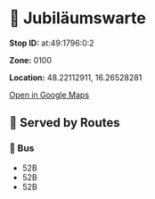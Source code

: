 # 🚉 Jubiläumswarte


**Stop ID:** at:49:1796:0:2

**Zone:** 0100

**Location:** 48.22112911, 16.26528281

[Open in Google Maps](https://www.google.com/maps?q=48.22112911,16.26528281)

## 🚆 Served by Routes

### 🚌 Bus
- 52B
- 52B
- 52B